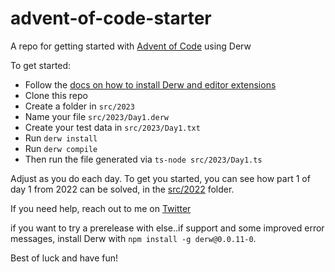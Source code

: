 # advent-of-code-starter

A repo for getting started with [Advent of Code](https://adventofcode.com/) using Derw

To get started:

- Follow the [docs on how to install Derw and editor extensions](https://docs.derw-lang.com/guides/creating-your-first-project)
- Clone this repo
- Create a folder in `src/2023`
- Name your file `src/2023/Day1.derw`
- Create your test data in `src/2023/Day1.txt`
- Run `derw install`
- Run `derw compile`
- Then run the file generated via `ts-node src/2023/Day1.ts`

Adjust as you do each day. To get you started, you can see how part 1 of day 1 from 2022 can be solved, in the [src/2022](./src/2022/Day1.derw) folder.

If you need help, reach out to me on [Twitter](https://twitter.com/derwlang)

if you want to try a prerelease with else..if support and some improved error messages, install Derw with `npm install -g derw@0.0.11-0`.

Best of luck and have fun!
